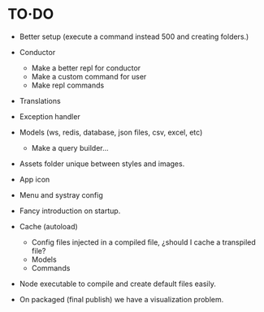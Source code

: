 # TO·DO
- Better setup (execute a command instead 500 and creating folders.)

- Conductor
	- Make a better repl for conductor
	- Make a custom command for user
	- Make repl commands

- Translations

- Exception handler

- Models (ws, redis, database, json files, csv, excel, etc)
	- Make a query builder...

- Assets folder unique between styles and images.

- App icon

- Menu and systray config

- Fancy introduction on startup.

- Cache (autoload)
	- Config files injected in a compiled file, ¿should I cache a transpiled file?
	- Models
	- Commands

- Node executable to compile and create default files easily.

- On packaged (final publish) we have a visualization problem.

